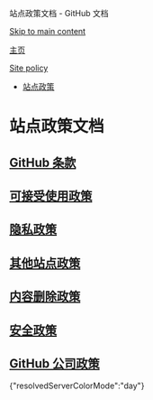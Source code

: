 站点政策文档 - GitHub 文档

[Skip to main content](#main-content)

[主页](/zh)

[Site policy](/zh/site-policy)

* [站点政策](/zh/site-policy)

站点政策文档
==========

[GitHub 条款](/zh/site-policy/github-terms)
----------

[可接受使用政策](/zh/site-policy/acceptable-use-policies)
----------

[隐私政策](/zh/site-policy/privacy-policies)
----------

[其他站点政策](/zh/site-policy/other-site-policies)
----------

[内容删除政策](/zh/site-policy/content-removal-policies)
----------

[安全政策](/zh/site-policy/security-policies)
----------

[GitHub 公司政策](/zh/site-policy/github-company-policies)
----------

{"resolvedServerColorMode":"day"}
